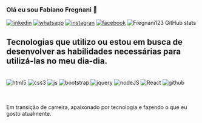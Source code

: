 ### Olá eu sou Fabiano Fregnani 👋

[![linkedin](https://img.shields.io/badge/LinkedIn-0077B5?style=for-the-badge&logo=linkedin&logoColor=white)](https://www.linkedin.com/in/fabiano-fregnani-8984051a7/)
[![whatsapp](https://img.shields.io/badge/WhatsApp-25D366?style=for-the-badge&logo=whatsapp&logoColor=white)](https://wa.me/5548996607600?text=Ol%C3%A1,%20qual%20seu%20nome?%20Em%20breve%20respondo....%20)
[![instagran](https://img.shields.io/badge/Instagram-E4405F?style=for-the-badge&logo=instagram&logoColor=white)](https://www.instagram.com/fabiano_fregnani/)
[![facebook](https://img.shields.io/badge/Facebook-1877F2?style=for-the-badge&logo=facebook&logoColor=white)](https://wa.me/5548996607600?text=Ol%C3%A1,%20qual%20seu%20nome?%20Em%20breve%20respondo....%20)
![Fregnani123 GitHub stats](https://github-readme-stats.vercel.app/api?username=fregnani123&show_icons=true&theme=dracula)

## Tecnologias que utilizo ou estou em busca de desenvolver as habilidades necessárias para utilizá-las no meu dia-dia.

  
<div style= "display: inline_block"><br>
<img align="center"alt="html5"src="https://img.shields.io/badge/HTML5-E34F26?style=for-the-badge&logo=html5&logoColor=white" />
<img align="center"alt="css3"src="https://img.shields.io/badge/CSS-239120?&style=for-the-badge&logo=css3&logoColor=white" />
<img align="center"alt="js"src="https://img.shields.io/badge/JavaScript-F7DF1E?style=for-the-badge&logo=javascript&logoColor=black" />
<img align="center"alt="bootstrap"src="https://img.shields.io/badge/Bootstrap-563D7C?style=for-the-badge&logo=bootstrap&logoColor=white" />
<img align="center"alt="jquery"src="https://img.shields.io/badge/jQuery-0769AD?style=for-the-badge&logo=jquery&logoColor=white" />
<img align="center"alt="nodeJS"src="https://img.shields.io/badge/Node.js-43853D?style=for-the-badge&logo=node.js&logoColor=white" />
<img align="center"alt="React"src="https://img.shields.io/badge/React-20232A?style=for-the-badge&logo=react&logoColor=61DAFB" />
<img align="center"alt="github"src="https://img.shields.io/badge/GIT-E44C30?style=for-the-badge&logo=git&logoColor=white" />
</div>
<br><br>

Em transição de carreira, apaixonado por tecnologia e fazendo o que eu gosto atualmente.


